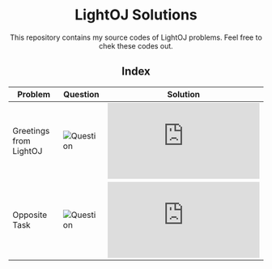 <div align="center">

# LightOJ Solutions
This repository contains my source codes of LightOJ problems.
Feel free to chek these codes out.
## Index

| Problem       | Question                           | Solution                                       |
| --------------| -----------------------------------|-----------------------------------------------|
| Greetings from LightOJ | ![Question](https://lightoj.com/problem/greetings-from-lightoj) | ![Solution](https://github.com/ShazidMashrafi/LightOJ-Solutions/blob/master/Greetings%20from%20LightOJ/LOJ-1000.c)
| Opposite Task | ![Question](https://lightoj.com/problem/hex-a-bonacci) | ![Solution](https://github.com/ShazidMashrafi/LightOJ-Solutions/blob/master/Opposite%20Task/LOJ-1001.c)

